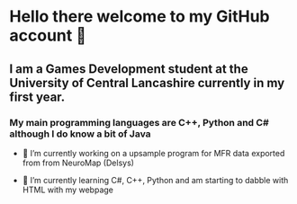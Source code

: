 # Hello there welcome to my GitHub account 👋

## I am a Games Development student at the University of Central Lancashire currently in my first  year.

### My main programming languages are C++, Python and C# although I do know a bit of Java

- 🔭 I’m currently working on a upsample program for MFR data exported from from NeuroMap (Delsys)

- 🌱 I’m currently learning C#, C++, Python and am starting to dabble with HTML with my webpage
